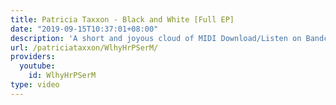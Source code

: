 ```yaml
---
title: Patricia Taxxon - Black and White [Full EP]
date: "2019-09-15T10:37:01+08:00"
description: 'A short and joyous cloud of MIDI Download/Listen on Bandcamp: https://patriciataxxon.bandcamp.com/album/black-and-white'
url: /patriciataxxon/WlhyHrPSerM/
providers:
  youtube:
    id: WlhyHrPSerM
type: video
---
```


